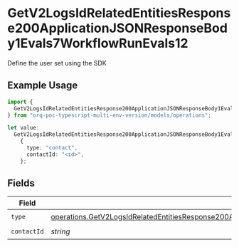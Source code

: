 # GetV2LogsIdRelatedEntitiesResponse200ApplicationJSONResponseBody1Evals7WorkflowRunEvals12

Define the user set using the SDK

## Example Usage

```typescript
import {
  GetV2LogsIdRelatedEntitiesResponse200ApplicationJSONResponseBody1Evals7WorkflowRunEvals12,
} from "orq-poc-typescript-multi-env-version/models/operations";

let value:
  GetV2LogsIdRelatedEntitiesResponse200ApplicationJSONResponseBody1Evals7WorkflowRunEvals12 =
    {
      type: "contact",
      contactId: "<id>",
    };
```

## Fields

| Field                                                                                                                                                                                                                            | Type                                                                                                                                                                                                                             | Required                                                                                                                                                                                                                         | Description                                                                                                                                                                                                                      |
| -------------------------------------------------------------------------------------------------------------------------------------------------------------------------------------------------------------------------------- | -------------------------------------------------------------------------------------------------------------------------------------------------------------------------------------------------------------------------------- | -------------------------------------------------------------------------------------------------------------------------------------------------------------------------------------------------------------------------------- | -------------------------------------------------------------------------------------------------------------------------------------------------------------------------------------------------------------------------------- |
| `type`                                                                                                                                                                                                                           | [operations.GetV2LogsIdRelatedEntitiesResponse200ApplicationJSONResponseBody1Evals7WorkflowRunEvalsType](../../models/operations/getv2logsidrelatedentitiesresponse200applicationjsonresponsebody1evals7workflowrunevalstype.md) | :heavy_check_mark:                                                                                                                                                                                                               | N/A                                                                                                                                                                                                                              |
| `contactId`                                                                                                                                                                                                                      | *string*                                                                                                                                                                                                                         | :heavy_check_mark:                                                                                                                                                                                                               | N/A                                                                                                                                                                                                                              |